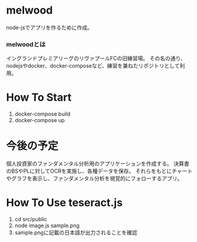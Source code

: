 # melwood
node-jsでアプリを作るために作成。

### melwoodとは
イングランドプレミアリーグのリヴァプールFCの旧練習場。
その名の通り、nodejsやdocker、docker-composeなど、練習を兼ねたリポジトリとして利用。

# How To Start
1. docker-compose build
2. docker-compose up

# 今後の予定
個人投資家のファンダメンタル分析用のアプリケーションを作成する。
決算書のBSやPLに対してOCRを実施し、各種データを保存。
それらをもとにチャートやグラフを表示し、ファンダメンタル分析を視覚的にフォローするアプリ。

# How To Use teseract.js
1. cd src/public
2. node image.js sample.png
3. sample.pngに記載の日本語が出力されることを確認
